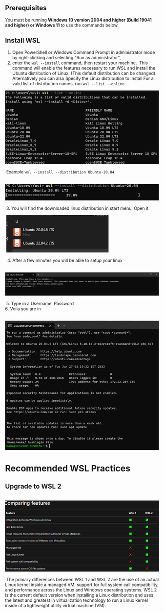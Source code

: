 ## Prerequisites
You must be running **Windows 10 version 2004 and higher (Build 19041 and higher) or Windows 11** to use the commands below. 
​
## Install WSL
1.  Open PowerShell or Windows Command Prompt in administrator mode by right-clicking and selecting "Run as administrator",
2.  enter the `wsl --install` command, then restart your machine.
​
This command will enable the features necessary to run WSL and install the Ubuntu distribution of Linux. (This default distribution can be changed).
​
Alternatively you can also Specify the Linux distribution to install
For a valid list of distribution names, run `wsl --list --online`.



![List of Available Distros in WSL](1.png)


​
Example `wsl --install --distribution Ubuntu-20.04`


​
![](2.png)


​
3.  You will find the downloaded linux distribution in start menu, Open it


​
![](3.png)
​


4.  After a few minutes you will be able to setup your linux


​
![](4.png)


​
5.  Type in a Username, Password    
6.  Voila you are in
    
​
![](5.png)


# Recommended WSL Practices
## Upgrade to WSL 2

​
![](6.png)

​
The primary differences between WSL 1 and WSL 2 are the use of an actual Linux kernel inside a managed VM, support for full system call compatibility, and performance across the Linux and Windows operating systems. WSL 2 is the current default version when installing a Linux distribution and uses the latest and greatest in virtualization technology to run a Linux kernel inside of a lightweight utility virtual machine (VM).

